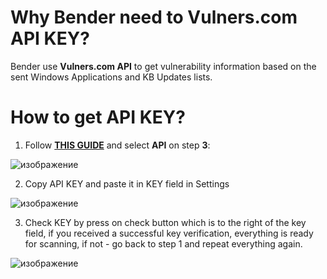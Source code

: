 # Why Bender need to Vulners.com API KEY?

Bender use **Vulners.com API** to get vulnerability information based on the sent Windows Applications and KB Updates lists.  

# How to get API KEY?

1. Follow **[THIS GUIDE](https://vulners.com/docs/apikey/)** and select **API** on step **3**:

![изображение](https://github.com/trottling/Bender/assets/108357478/a0460e92-40ba-4bff-97e3-104d5622b8a2)
 
2. Copy API KEY and paste it in KEY field in Settings

![изображение](https://github.com/trottling/Bender/assets/108357478/9bc7897f-c31a-47aa-abe7-05201c2ceeb6)

3. Check KEY by press on check button which is to the right of the key field, if you received a successful key verification, everything is ready for scanning, if not - go back to step 1 and repeat everything again.

![изображение](https://github.com/trottling/Bender/assets/108357478/f777c981-26b1-4f13-92bb-5136ca47bdeb)
